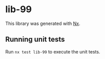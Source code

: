 # lib-99

This library was generated with [Nx](https://nx.dev).

## Running unit tests

Run `nx test lib-99` to execute the unit tests.
